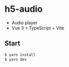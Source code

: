 
# h5-audio
- Audio player
- Vue 3 + TypeScript + Vite

## Start
``` sh
$ yarn install
$ yarn dev
```